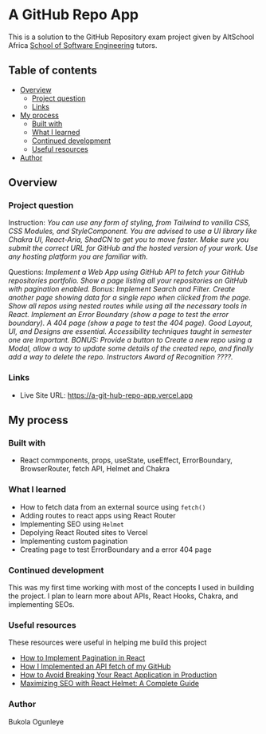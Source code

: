 # A GitHub Repo App

This is a solution to the GitHub Repository exam project given by AltSchool Africa [School of Software Engineering](https://altschoolafrica.com/schools/engineering) tutors.

## Table of contents

-   [Overview](#overview)
    -   [Project question](#project-question)
    -   [Links](#links)
-   [My process](#my-process)
    -   [Built with](#built-with)
    -   [What I learned](#what-i-learned)
    -   [Continued development](#continued-development)
    -   [Useful resources](#useful-resources)
-   [Author](#author)

## Overview

### Project question

Instruction:
_You can use any form of styling, from Tailwind to vanilla CSS, CSS Modules, and StyleComponent. You are advised to use a UI library like Chakra UI, React-Aria, ShadCN to get you to move faster. Make sure you submit the correct URL for GitHub and the hosted version of your work. Use any hosting platform you are familiar with._

Questions:
_Implement a Web App using GitHub API to fetch your GitHub repositories portfolio. Show a page listing all your repositories on GitHub with pagination enabled. Bonus: Implement Search and Filter. Create another page showing data for a single repo when clicked from the page. Show all repos using nested routes while using all the necessary tools in React. Implement an Error Boundary (show a page to test the error boundary). A 404 page (show a page to test the 404 page). Good Layout, UI, and Designs are essential. Accessibility techniques taught in semester one are Important. BONUS: Provide a button to Create a new repo using a Modal, allow a way to update some details of the created repo, and finally add a way to delete the repo. Instructors Award of Recognition ????._

### Links

-   Live Site URL: https://a-git-hub-repo-app.vercel.app

## My process

### Built with

-   React commponents, props, useState, useEffect, ErrorBoundary, BrowserRouter, fetch API, Helmet and Chakra

### What I learned

-   How to fetch data from an external source using `fetch()`
-   Adding routes to react apps using React Router
-   Implementing SEO using `Helmet`
-   Depolying React Routed sites to Vercel
-   Implementing custom pagination
-   Creating page to test ErrorBoundary and a error 404 page

### Continued development

This was my first time working with most of the concepts I used in building the project. I plan to learn more about APIs, React Hooks, Chakra, and implementing SEOs.

### Useful resources

These resources were useful in helping me build this project

-   [How to Implement Pagination in React](https://hygraph.com/blog/react-pagination)
-   [How I Implemented an API fetch of my GitHub](https://blog.devgenius.io/how-i-implemented-an-api-fetch-of-my-github-53b2234dfc51)
-   [How to Avoid Breaking Your React Application in Production](https://www.freecodecamp.org/news/how-to-avoid-breaking-your-react-app-in-production/)
-   [Maximizing SEO with React Helmet: A Complete Guide](https://www.dhiwise.com/post/maximizing-seo-impact-with-react-helmet-a-complete-guid)

### Author

Bukola Ogunleye